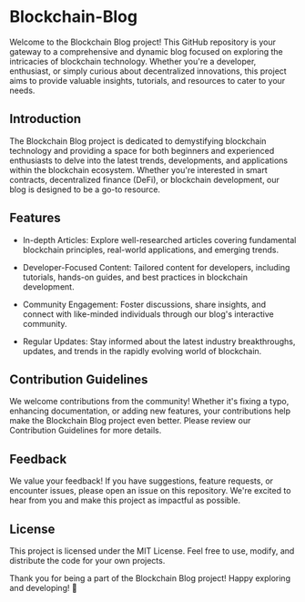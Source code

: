 # Blockchain-Blog
Welcome to the Blockchain Blog project! This GitHub repository is your gateway to a comprehensive and dynamic blog focused on exploring the intricacies of blockchain technology. Whether you're a developer, enthusiast, or simply curious about decentralized innovations, this project aims to provide valuable insights, tutorials, and resources to cater to your needs.

## Introduction
The Blockchain Blog project is dedicated to demystifying blockchain technology and providing a space for both beginners and experienced enthusiasts to delve into the latest trends, developments, and applications within the blockchain ecosystem. Whether you're interested in smart contracts, decentralized finance (DeFi), or blockchain development, our blog is designed to be a go-to resource.

## Features
- In-depth Articles: Explore well-researched articles covering fundamental blockchain principles, real-world applications, and emerging trends.

- Developer-Focused Content: Tailored content for developers, including tutorials, hands-on guides, and best practices in blockchain development.

- Community Engagement: Foster discussions, share insights, and connect with like-minded individuals through our blog's interactive community.

- Regular Updates: Stay informed about the latest industry breakthroughs, updates, and trends in the rapidly evolving world of blockchain.

## Contribution Guidelines
We welcome contributions from the community! Whether it's fixing a typo, enhancing documentation, or adding new features, your contributions help make the Blockchain Blog project even better. Please review our Contribution Guidelines for more details.

## Feedback
We value your feedback! If you have suggestions, feature requests, or encounter issues, please open an issue on this repository. We're excited to hear from you and make this project as impactful as possible.

## License
This project is licensed under the MIT License. Feel free to use, modify, and distribute the code for your own projects.

Thank you for being a part of the Blockchain Blog project! Happy exploring and developing! 🚀
